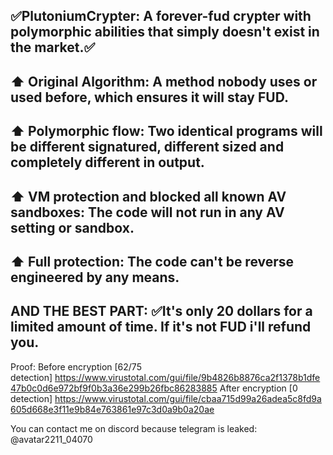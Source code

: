 ✅PlutoniumCrypter: A forever-fud crypter with polymorphic abilities that simply doesn't exist in the market.✅
-
⬆️ Original Algorithm: A method nobody uses or used before, which ensures it will stay FUD.
-
⬆️ Polymorphic flow: Two identical programs will be different signatured, different sized and completely different in output.
-
⬆️ VM protection and blocked all known AV sandboxes: The code will not run in any AV setting or sandbox.
-
⬆️ Full protection: The code can't be reverse engineered by any means.
-
AND THE BEST PART:
✅It's only 20 dollars for a limited amount of time. If it's not FUD i'll refund you.
-
Proof:
Before encryption [62/75 detection] https://www.virustotal.com/gui/file/9b4826b8876ca2f1378b1dfe47b0c0d6e972bf9f0b3a36e299b26fbc86283885
After encryption [0 detection] https://www.virustotal.com/gui/file/cbaa715d99a26adea5c8fd9a605d668e3f11e9b84e763861e97c3d0a9b0a20ae

You can contact me on discord because telegram is leaked: @avatar2211_04070
